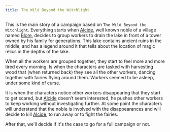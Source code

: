 ```yaml
---
title: The Wild Beyond the Witchlight
---
```


This is the main story of a campaign based on `The Wild Beyond the Witchlight`. Everything starts when [Alcide](/npc/alcide), well known noble of a village named [Blore](/places/blore), decides to group workers to drain the lake in front of a tower owned by his family for generations. This lake contains ancient ruins in the middle, and has a legend around it that tells about the location of magic relics in the depths of the lake.

When all the workers are grouped together, they start to feel more and more tired every morning. Is when the characters are tasked with harvesting wood that (when returned back) they see all the other workers, dancing together with fairies flying around them. Workers seemed to be asleep, under some kind of curse.

It is when the characters notice other workers disappearing that they start to get scared, but [Alcide](/npc/alcide) doesn’t seem interested, he pushes other workers to keep working without investigating further. At some point the characters will understand that the noble is involved with the disappearances and will decide to kill [Alcide](/npc/alcide), to run away or to fight the fairies.

After that, we'll decide if it's the case to go for a full campaign or not.
